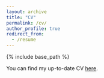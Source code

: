 ```yaml
---
layout: archive
title: "CV"
permalink: /cv/
author_profile: true
redirect_from:
  - /resume
---
```


{% include base_path %}

You can find my up-to-date CV [here](https://caijiting.github.io/files/cjt_CV.pdf).
